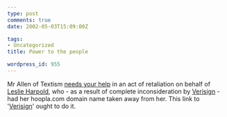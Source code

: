 ```yaml
---
type: post
comments: true
date: 2002-05-03T15:09:00Z

tags:
- Uncategorized
title: Power to the people

wordpress_id: 955
---
```


Mr Allen of Textism [needs your help](http://www.textism.com/article/505/) in an act of retaliation on behalf of [Leslie Harpold](http://leslie.harpold.com/), who - as a result of complete inconsideration by [Verisign](http://www.textism.com/article/494/) - had her hoopla.com domain name taken away from her. This link to '[Verisign](http://www.textism.com/article/494/)' ought to do it. 
